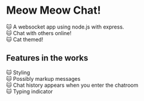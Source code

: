 # Meow Meow Chat!

:cat: A websocket app using node.js with express.  
:cat: Chat with others online!  
:cat: Cat themed!  

## Features in the works

:cat: Styling  
:cat: Possibly markup messages  
:cat: Chat history appears when you enter the chatroom  
:cat: Typing indicator
